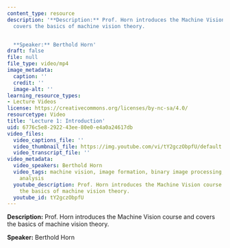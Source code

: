 ```yaml
---
content_type: resource
description: '**Description:** Prof. Horn introduces the Machine Vision course and
  covers the basics of machine vision theory.


  **Speaker:** Berthold Horn'
draft: false
file: null
file_type: video/mp4
image_metadata:
  caption: ''
  credit: ''
  image-alt: ''
learning_resource_types:
- Lecture Videos
license: https://creativecommons.org/licenses/by-nc-sa/4.0/
resourcetype: Video
title: 'Lecture 1: Introduction'
uid: 6776c5e8-2922-43ee-80e0-e4a0a24617db
video_files:
  video_captions_file: ''
  video_thumbnail_file: https://img.youtube.com/vi/tY2gczObpfU/default.jpg
  video_transcript_file: ''
video_metadata:
  video_speakers: Berthold Horn
  video_tags: machine vision, image formation, binary image processing, filtering,
    analysis
  youtube_description: Prof. Horn introduces the Machine Vision course and covers
    the basics of machine vision theory.
  youtube_id: tY2gczObpfU
---
```

**Description:** Prof. Horn introduces the Machine Vision course and covers the basics of machine vision theory.

**Speaker:** Berthold Horn
